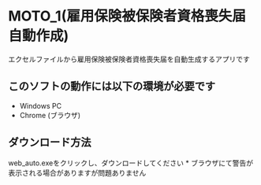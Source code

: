 # MOTO_1(雇用保険被保険者資格喪失届　自動作成)
エクセルファイルから雇用保険被保険者資格喪失届を自動生成するアプリです

## このソフトの動作には以下の環境が必要です
* Windows PC
* Chrome (ブラウザ)
## ダウンロード方法
web_auto.exeをクリックし、ダウンロードしてください * ブラウザにて警告が表示される場合がありますが問題ありません